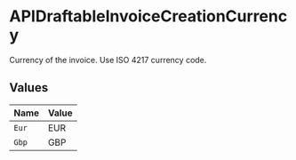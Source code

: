 # APIDraftableInvoiceCreationCurrency

Currency of the invoice. Use ISO 4217 currency code.


## Values

| Name  | Value |
| ----- | ----- |
| `Eur` | EUR   |
| `Gbp` | GBP   |